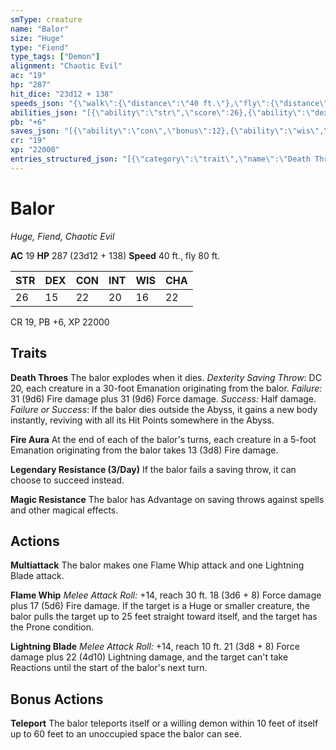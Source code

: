 ```yaml
---
smType: creature
name: "Balor"
size: "Huge"
type: "Fiend"
type_tags: ["Demon"]
alignment: "Chaotic Evil"
ac: "19"
hp: "287"
hit_dice: "23d12 + 138"
speeds_json: "{\"walk\":{\"distance\":\"40 ft.\"},\"fly\":{\"distance\":\"80 ft.\"}}"
abilities_json: "[{\"ability\":\"str\",\"score\":26},{\"ability\":\"dex\",\"score\":15},{\"ability\":\"con\",\"score\":22},{\"ability\":\"int\",\"score\":20},{\"ability\":\"wis\",\"score\":16},{\"ability\":\"cha\",\"score\":22}]"
pb: "+6"
saves_json: "[{\"ability\":\"con\",\"bonus\":12},{\"ability\":\"wis\",\"bonus\":9}]"
cr: "19"
xp: "22000"
entries_structured_json: "[{\"category\":\"trait\",\"name\":\"Death Throes\",\"text\":\"The balor explodes when it dies. *Dexterity Saving Throw*: DC 20, each creature in a 30-foot Emanation originating from the balor. *Failure:*  31 (9d6) Fire damage plus 31 (9d6) Force damage. *Success:*  Half damage. *Failure or Success*:  If the balor dies outside the Abyss, it gains a new body instantly, reviving with all its Hit Points somewhere in the Abyss.\"},{\"category\":\"trait\",\"name\":\"Fire Aura\",\"text\":\"At the end of each of the balor's turns, each creature in a 5-foot Emanation originating from the balor takes 13 (3d8) Fire damage.\"},{\"category\":\"trait\",\"name\":\"Legendary Resistance (3/Day)\",\"text\":\"If the balor fails a saving throw, it can choose to succeed instead.\"},{\"category\":\"trait\",\"name\":\"Magic Resistance\",\"text\":\"The balor has Advantage on saving throws against spells and other magical effects.\"},{\"category\":\"action\",\"name\":\"Multiattack\",\"text\":\"The balor makes one Flame Whip attack and one Lightning Blade attack.\"},{\"category\":\"action\",\"name\":\"Flame Whip\",\"text\":\"*Melee Attack Roll:* +14, reach 30 ft. 18 (3d6 + 8) Force damage plus 17 (5d6) Fire damage. If the target is a Huge or smaller creature, the balor pulls the target up to 25 feet straight toward itself, and the target has the Prone condition.\"},{\"category\":\"action\",\"name\":\"Lightning Blade\",\"text\":\"*Melee Attack Roll:* +14, reach 10 ft. 21 (3d8 + 8) Force damage plus 22 (4d10) Lightning damage, and the target can't take Reactions until the start of the balor's next turn.\"},{\"category\":\"bonus\",\"name\":\"Teleport\",\"text\":\"The balor teleports itself or a willing demon within 10 feet of itself up to 60 feet to an unoccupied space the balor can see.\"}]"
---
```


# Balor
*Huge, Fiend, Chaotic Evil*

**AC** 19
**HP** 287 (23d12 + 138)
**Speed** 40 ft., fly 80 ft.

| STR | DEX | CON | INT | WIS | CHA |
| --- | --- | --- | --- | --- | --- |
| 26 | 15 | 22 | 20 | 16 | 22 |

CR 19, PB +6, XP 22000

## Traits

**Death Throes**
The balor explodes when it dies. *Dexterity Saving Throw*: DC 20, each creature in a 30-foot Emanation originating from the balor. *Failure:*  31 (9d6) Fire damage plus 31 (9d6) Force damage. *Success:*  Half damage. *Failure or Success*:  If the balor dies outside the Abyss, it gains a new body instantly, reviving with all its Hit Points somewhere in the Abyss.

**Fire Aura**
At the end of each of the balor's turns, each creature in a 5-foot Emanation originating from the balor takes 13 (3d8) Fire damage.

**Legendary Resistance (3/Day)**
If the balor fails a saving throw, it can choose to succeed instead.

**Magic Resistance**
The balor has Advantage on saving throws against spells and other magical effects.

## Actions

**Multiattack**
The balor makes one Flame Whip attack and one Lightning Blade attack.

**Flame Whip**
*Melee Attack Roll:* +14, reach 30 ft. 18 (3d6 + 8) Force damage plus 17 (5d6) Fire damage. If the target is a Huge or smaller creature, the balor pulls the target up to 25 feet straight toward itself, and the target has the Prone condition.

**Lightning Blade**
*Melee Attack Roll:* +14, reach 10 ft. 21 (3d8 + 8) Force damage plus 22 (4d10) Lightning damage, and the target can't take Reactions until the start of the balor's next turn.

## Bonus Actions

**Teleport**
The balor teleports itself or a willing demon within 10 feet of itself up to 60 feet to an unoccupied space the balor can see.
